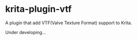 krita-plugin-vtf
===============

A plugin that add VTF(Valve Texture Format) support to Krita.

Under developing...